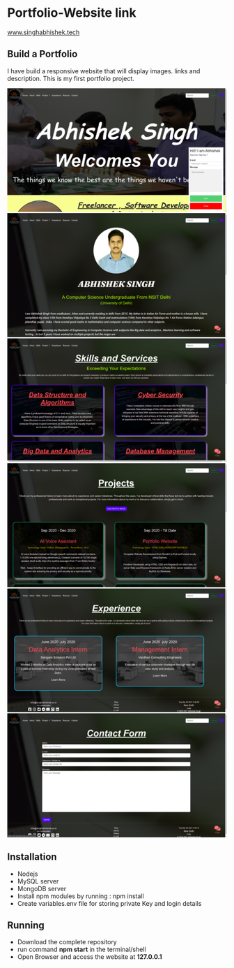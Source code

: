 # Portfolio-Website link
www.singhabhishek.tech <br>
## Build a Portfolio ##
I have build a responsive website that will display images. links and description. This is my first portfolio project. <br>

![](public/img/SS/home1.png) <br>
![](public/img/SS/home2.png) <br>
![](public/img/SS/home3.png) <br>
![](public/img/SS/home4.png) <br>
![](public/img/SS/home5.png) <br>
![](public/img/SS/home6.png) <br>

## Installation ##
* Nodejs<br>
* MySQL server<br>
* MongoDB server<br>
* Install npm modules by running : npm install
* Create variables.env file for storing private Key and login details

## Running ##
* Download the complete repository<br>
* run command **npm start** in the terminal/shell <br>
* Open Browser and access the website at **127.0.0.1** <br>
